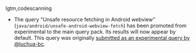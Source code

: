 lgtm,codescanning
* The query "Unsafe resource fetching in Android webview" (`java/android/unsafe-android-webview-fetch`) has been promoted from experimental to the main query pack. Its results will now appear by default. This query was originally [submitted as an experimental query by @luchua-bc](https://github.com/github/codeql/pull/3706).